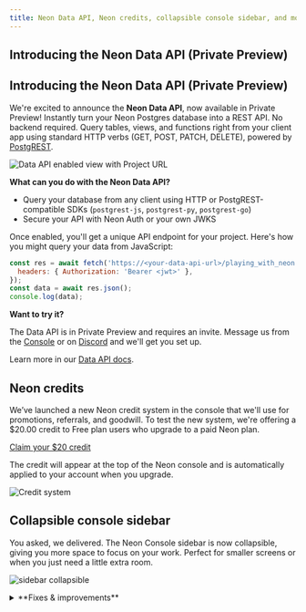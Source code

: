 ```yaml
---
title: Neon Data API, Neon credits, collapsible console sidebar, and more
---
```


## Introducing the Neon Data API (Private Preview)

## Introducing the Neon Data API (Private Preview)

We're excited to announce the **Neon Data API**, now available in Private Preview! Instantly turn your Neon Postgres database into a REST API. No backend required. Query tables, views, and functions right from your client app using standard HTTP verbs (GET, POST, PATCH, DELETE), powered by [PostgREST](https://postgrest.org).

![Data API enabled view with Project URL](/docs/data-api/data-api-enabled.png)

**What can you do with the Neon Data API?**

- Query your database from any client using HTTP or PostgREST-compatible SDKs (`postgrest-js`, `postgrest-py`, `postgrest-go`)
- Secure your API with Neon Auth or your own JWKS

Once enabled, you'll get a unique API endpoint for your project. Here's how you might query your data from JavaScript:

```javascript shouldWrap
const res = await fetch('https://<your-data-api-url>/playing_with_neon', {
  headers: { Authorization: 'Bearer <jwt>' },
});
const data = await res.json();
console.log(data);
```

**Want to try it?**

The Data API is in Private Preview and requires an invite. Message us from the [Console](https://console.neon.tech/app/projects?modal=feedback) or on [Discord](https://t.co/kORvEuCUpJ) and we'll get you set up.

Learn more in our [Data API docs](/docs/data-api/get-started).

## Neon credits

We’ve launched a new Neon credit system in the console that we'll use for promotions, referrals, and goodwill. To test the new system, we're offering a $20.00 credit to Free plan users who upgrade to a paid Neon plan.

[Claim your $20 credit](https://t.co/RryvWZIxWX)

The credit will appear at the top of the Neon console and is automatically applied to your account when you upgrade.

![Credit system](/docs/relnotes/credit_system.png)

## Collapsible console sidebar

You asked, we delivered. The Neon Console sidebar is now collapsible, giving you more space to focus on your work. Perfect for smaller screens or when you just need a little extra room.

![sidebar collapsible](/docs/relnotes/collapsible_sidebar.png)

<details>

<summary>**Fixes & improvements**</summary>

- **Neon MCP Server**

  - We added a new MCP client authentication request dialog to the remote Neon MCP Server that displays the MCP client's name, website, and redirect URIs before authentication begins. The approvals are saved for subsequent authentication requests.

- **Private Networking**

  - We fixed an issue that prevented some Private Networking users from using Private DNS.

- **Neon Console**

  - We updated the **Create project** modal launched from the **New Project** button on the Projects page to use the same newer modal used elsewhere in the console.
  - The new **Backup & Restore** page (available to [Early Access](https://neon.tech/docs/introduction/roadmap#join-the-neon-early-access-program) users) which supports snapshots can now be enabled via a toggle on the Restore page in the Neon console. The toggle lets you switch back and forth between the new Backup & Restore page and the current restore page. To learn more, see [Backup & Restore](https://neon.tech/docs/guides/backup-restore).

    ![backup & restore toggle](/docs/relnotes/backup_restore_toggle.png)

  - We added support for transferring multiple projects from one organization to another.

    ![multiple project transfer](/docs/relnotes/multiple_project_transfer.png)

- **Neon API**

  - The [Retrieve project consumption metrics](https://api-docs.neon.tech/reference/getconsumptionhistoryperproject) API now returns a `logical_size_bytes_hour` value, which is the logical data size consumed on an hourly basis.

- **Drizzle Studio update**

  - The Drizzle Studio integration that powers the **Tables** page in the Neon Console has been updated to version 1.0.21. For the latest improvements and fixes, see the [Neon Drizzle Studio Integration Changelog](https://github.com/neondatabase/neon-drizzle-studio-changelog/blob/main/CHANGELOG.md).

- **Fixes**

  - Fixed an issue that caused an `Org not found` error to be displayed in the Neon Console immediately after creating a new org.

</details>
